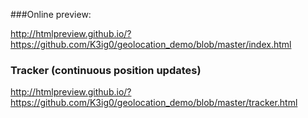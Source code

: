 ###Online preview:

http://htmlpreview.github.io/?https://github.com/K3ig0/geolocation_demo/blob/master/index.html

### Tracker (continuous position updates)

http://htmlpreview.github.io/?https://github.com/K3ig0/geolocation_demo/blob/master/tracker.html
